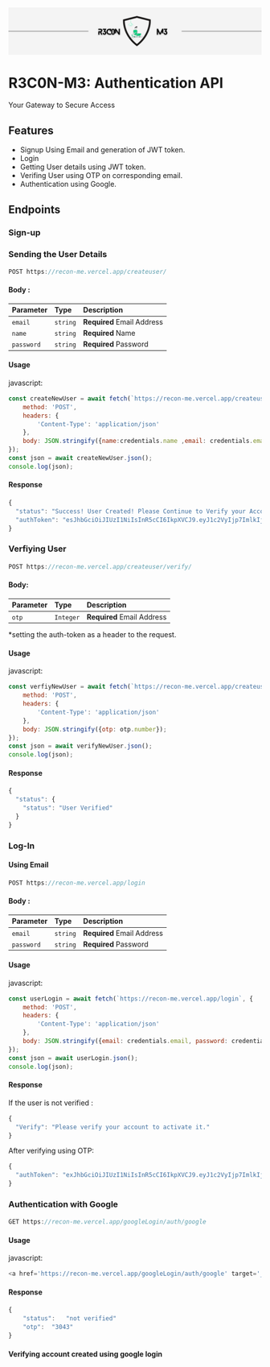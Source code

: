 <!-- <img aling="center" src="https://imgur.com/AO4B9WL.png" /> -->
<img align="center" src="./Logo/Recon-me-poster.png"/>

# R3C0N-M3: Authentication API 
Your Gateway to Secure Access


## Features
- Signup Using Email and generation of JWT token.
- Login
- Getting User details using JWT token.
- Verifing User using OTP on corresponding email.
- Authentication using Google.

## Endpoints

### Sign-up

### Sending the User Details 

```js
POST https://recon-me.vercel.app/createuser/
```

#### Body :

| Parameter  | Type     | Description                                |
| :--------- | :------- | :------------------------------------------|
| `email`    | `string` | **Required** Email Address                 |
| `name`     | `string` | **Required** Name                          |
| `password` | `string` | **Required** Password                      |

#### Usage

javascript:

```javascript
const createNewUser = await fetch(`https://recon-me.vercel.app/createuser/`, {
    method: 'POST',
    headers: {
        'Content-Type': 'application/json'
    },
    body: JSON.stringify({name:credentials.name ,email: credentials.email, password: credentials.password})
});
const json = await createNewUser.json();
console.log(json);
```

#### Response

```javascript
{
  "status": "Success! User Created! Please Continue to Verify your Account",
  "authToken": "esJhbGciOiJIUzI1NiIsInR5cCI6IkpXVCJ9.eyJ1c2VyIjp7ImlkIjoiNjUxZDZkNDc4N2RhMDcwMDA4MDM4YWQ4In0sImlhdCI6MTY5NjQyNzMzNX0.NMzkynrn7fmZuO1HBkOtBsaWIyzM0dq_MaB0Lft5WPA"
}
```

### Verfiying User


```js
POST https://recon-me.vercel.app/createuser/verify/
```

#### Body:


| Parameter  | Type     | Description                                |
| :--------- | :------- | :------------------------------------------|
| `otp`    | `Integer` | **Required** Email Address                  |

*setting the auth-token as a header to the request.

#### Usage

javascript:

```javascript
const verfiyNewUser = await fetch(`https://recon-me.vercel.app/createuser/verify`, {
    method: 'POST',
    headers: {
        'Content-Type': 'application/json'
    },
    body: JSON.stringify({otp: otp.number});
});
const json = await verifyNewUser.json();
console.log(json);
```

#### Response

```js
{
  "status": {
    "status": "User Verified"
  }
}
```

### Log-In

#### Using Email

```js
POST https://recon-me.vercel.app/login
```

#### Body :

| Parameter  | Type     | Description                                |
| :--------- | :------- | :------------------------------------------|
| `email`    | `string` | **Required** Email Address                 |
| `password` | `string` | **Required** Password                      |

#### Usage

javascript:

```javascript
const userLogin = await fetch(`https://recon-me.vercel.app/login`, {
    method: 'POST',
    headers: {
        'Content-Type': 'application/json'
    },
    body: JSON.stringify({email: credentials.email, password: credentials.password})
});
const json = await userLogin.json();
console.log(json);
```

#### Response

If the user is not verified : 

```javascript
{
  "Verify": "Please verify your account to activate it."
}
```

After verifying using OTP:

```javascript
{
  "authToken": "exJhbGciOiJIUzI1NiIsInR5cCI6IkpXVCJ9.eyJ1c2VyIjp7ImlkIjoiNjUxZDZkNDc4N2RhMDcwMDA4MDM4YWQ4In0sImlhdCI6MTY5NjQyNzMzNX0.NMzkynrn7fmZuO1HBkOtBsaWIyzM0dq_MaB0Lft5WPA"
}
```

### Authentication with Google


```js
GET https://recon-me.vercel.app/googleLogin/auth/google
```

#### Usage

javascript:

```javascript
<a href='https://recon-me.vercel.app/googleLogin/auth/google' target='_blank'>Continue with Google</Link>
```

#### Response

```js
{	
    "status":	"not verified"
    "otp":	"3043"
}
```

#### Verifying account created using google login
